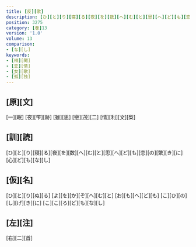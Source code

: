 ```yaml
---
title: [反][歌]
description: [ひ][と][り][寝][る][夜][を][数][へ][む][と][思][へ][ど][も][恋][の][繁][き][に][心][ど][も][な][し]
position: 3275
category: [巻]13
version: '1.0'
volume: 13
comparison:
- [な][し]
keywords:
- [相][聞]
- [恋][情]
- [女][歌]
- [孤][独]
---
```


## [原][文]

[一][眠] [夜][笇][跡] [雖][思] [戀][茂][二] [情][利][文][梨]

## [訓][読]

[ひ][と][り][寝][る][夜][を][数][へ][む][と][思][へ][ど][も][恋][の][繁][き][に][心][ど][も][な][し]

## [仮][名]

[ひ][と][り][ぬ][る] [よ][を][か][ぞ][へ][む][と] [お][も][へ][ど][も] [こ][ひ][の][し][げ][き][に] [こ][こ][ろ][ど][も][な][し]

## [左][注]

[右][二][首]
